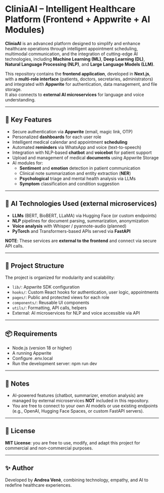 # CliniaAI – Intelligent Healthcare Platform (Frontend + Appwrite + AI Modules)

**CliniaAI** is an advanced platform designed to simplify and enhance healthcare operations through intelligent appointment scheduling, multimodal communication, and the integration of cutting-edge AI technologies, including **Machine Learning (ML)**, **Deep Learning (DL)**, **Natural Language Processing (NLP)**, and **Large Language Models (LLM)**.

This repository contains the **frontend application**, developed in **Next.js**, with a **multi-role interface** (patients, doctors, secretaries, administrators) and integrated with **Appwrite** for authentication, data management, and file storage.  
It also connects to **external AI microservices** for language and voice understanding.

---

## 🔑 Key Features

- Secure authentication via **Appwrite** (email, magic link, OTP)
- Personalized **dashboards** for each user role
- Intelligent medical calendar and appointment **scheduling**
- Automated **reminders** via WhatsApp and voice (text-to-speech)
- Integration with NLP-based **chatbot** and **voicebot** for patient support
- Upload and management of medical **documents** using Appwrite Storage
- AI modules for:
  - **Sentiment** and **emotion** detection in patient communication
  - Clinical note summarization and entity extraction (**NER**)
  - **Psychological** triage and mental health analysis via LLMs
  - **Symptom** classification and condition suggestion

---

## 🧠 AI Technologies Used (external microservices)

- **LLMs** (BERT, BioBERT, LLaMA) via Hugging Face (or custom endpoints)
- **NLP** pipelines for document parsing, summarization, anonymization
- **Voice analysis** with Whisper / pyannote-audio (planned)
- **PyTorch** and Transformers-based APIs served via **FastAPI**

**NOTE**: These services are **external to the frontend** and connect via secure API calls.

---

## 🧱 Project Structure

The project is organized for modularity and scalability:

- `lib/`: Appwrite SDK configuration  
- `hooks/`: Custom React hooks for authentication, user logic, appointments  
- `pages/`: Public and protected views for each role  
- `components/`: Reusable UI components  
- `utils/`: Formatting, API calls, helpers  
- External: AI microservices for NLP and voice accessible via API

---

## 📦 Requirements

- Node.js (version 18 or higher)
- A running Appwrite
- Configure .env.local
- Run the development server: npm run dev

---

## 📌 Notes

- AI-powered features (chatbot, summarizer, emotion analysis) are managed by external microservices **NOT** included in this repository.
- You are free to connect to your own AI models or use existing endpoints (e.g., OpenAI, Hugging Face Spaces, or custom FastAPI servers).

---

## 📜 License

**MIT License**: you are free to use, modify, and adapt this project for commercial and non-commercial purposes.

---

## ✨ Author

Developed by **Andrea Venè**, combining technology, empathy, and AI to redefine healthcare experiences.
